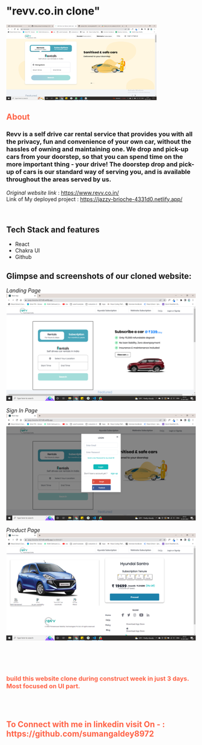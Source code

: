 <h1> "revv.co.in clone"  </h1>
<img src="https://raw.githubusercontent.com/sumangaldey8972/my-repository/main/Screenshot%20(561).png" width="400" height="200">

<h2 style="color:Tomato;">About</h2>

<h3 >Revv is a self drive car rental service that provides you with all the privacy, fun and convenience of your own car, without the hassles of owning and maintaining one. We drop and pick-up cars from your doorstep, so that you can spend time on the more important thing - your drive! The doorstep drop and pick-up of cars is our standard way of serving you, and is available throughout the areas served by us.</h3>



*Original website link* : https://www.revv.co.in/
 <br/>
 Link of My deployed project :  https://jazzy-brioche-4331d0.netlify.app/
 
 <br/>
 
 
## Tech Stack and features
- React
- Chakra UI
- Github



## Glimpse and screenshots of our cloned website:
*Landing Page*
![Landing](https://raw.githubusercontent.com/sumangaldey8972/my-repository/main/Screenshot%20(549).png) <br/>

*Sign In Page*
![explorenow](https://raw.githubusercontent.com/sumangaldey8972/my-repository/main/Screenshot%20(551).png) <br/>

*Product Page*
![new_arrival](https://raw.githubusercontent.com/sumangaldey8972/my-repository/main/Screenshot%20(550).png) <br/>


<br/><br/><br/>

<h3 style="color:Tomato;">
    build this website clone during construct week in just 3 days. 
    Most focused on UI part.
</h3>
<br/> <br/>
<h2 style="color:Tomato;">
    To Connect with me in linkedin visit On - : https://github.com/sumangaldey8972
</h2>
